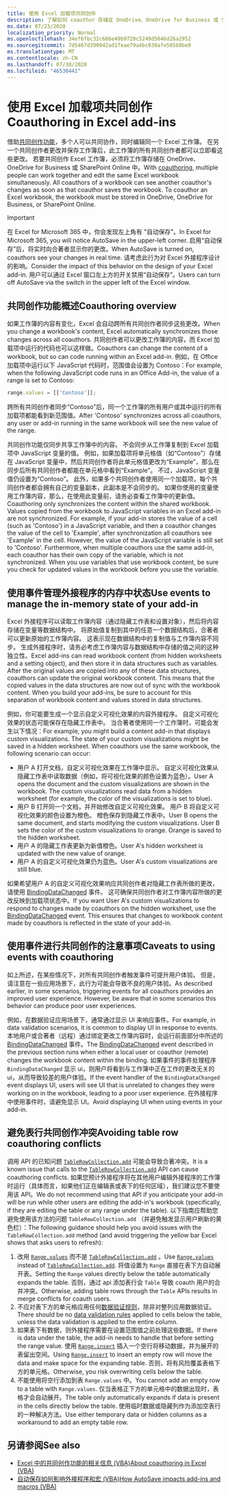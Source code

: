 ```yaml
---
title: 使用 Excel 加载项共同创作
description: 了解如何 coauthor 存储在 OneDrive、OneDrive for Business 或 SharePoint Online 中的 Excel 工作簿。
ms.date: 07/23/2020
localization_priority: Normal
ms.openlocfilehash: 34ef6fbc32c686e49b9720c5249d5046d26a2952
ms.sourcegitcommit: 7d5407d3900d2ad1feae79a4bc038afe50568be0
ms.translationtype: MT
ms.contentlocale: zh-CN
ms.lasthandoff: 07/30/2020
ms.locfileid: "46530441"
---
```

# <a name="coauthoring-in-excel-add-ins"></a><span data-ttu-id="8d156-103">使用 Excel 加载项共同创作</span><span class="sxs-lookup"><span data-stu-id="8d156-103">Coauthoring in Excel add-ins</span></span>  

<span data-ttu-id="8d156-p101">借助[共同创作功能](https://support.office.com/article/Collaborate-on-Excel-workbooks-at-the-same-time-with-co-authoring-7152aa8b-b791-414c-a3bb-3024e46fb104)，多个人可以共同协作，同时编辑同一个 Excel 工作簿。 在另一个共同创作者更改并保存工作簿后，此工作簿的所有共同创作者都可以立即看这些更改。 若要共同创作 Excel 工作簿，必须将工作簿存储在 OneDrive、OneDrive for Business 或 SharePoint Online 中。</span><span class="sxs-lookup"><span data-stu-id="8d156-p101">With [coauthoring](https://support.office.com/article/Collaborate-on-Excel-workbooks-at-the-same-time-with-co-authoring-7152aa8b-b791-414c-a3bb-3024e46fb104), multiple people can work together and edit the same Excel workbook simultaneously. All coauthors of a workbook can see another coauthor's changes as soon as that coauthor saves the workbook. To coauthor an Excel workbook, the workbook must be stored in OneDrive, OneDrive for Business, or SharePoint Online.</span></span>

> [!IMPORTANT]
> <span data-ttu-id="8d156-107">在 Excel for Microsoft 365 中，你会发现左上角有 "自动保存"。</span><span class="sxs-lookup"><span data-stu-id="8d156-107">In Excel for Microsoft 365, you will notice AutoSave in the upper-left corner.</span></span> <span data-ttu-id="8d156-108">启用“自动保存”后，将实时向合著者显示你的更改。</span><span class="sxs-lookup"><span data-stu-id="8d156-108">When AutoSave is turned on, coauthors see your changes in real time.</span></span> <span data-ttu-id="8d156-109">请考虑此行为对 Excel 外接程序设计的影响。</span><span class="sxs-lookup"><span data-stu-id="8d156-109">Consider the impact of this behavior on the design of your Excel add-in.</span></span> <span data-ttu-id="8d156-110">用户可以通过 Excel 窗口左上方的开关禁用“自动保存”。</span><span class="sxs-lookup"><span data-stu-id="8d156-110">Users can turn off AutoSave via the switch in the upper left of the Excel window.</span></span>

## <a name="coauthoring-overview"></a><span data-ttu-id="8d156-111">共同创作功能概述</span><span class="sxs-lookup"><span data-stu-id="8d156-111">Coauthoring overview</span></span>

<span data-ttu-id="8d156-112">如果工作簿的内容有变化，Excel 会自动跨所有共同创作者同步这些更改。</span><span class="sxs-lookup"><span data-stu-id="8d156-112">When you change a workbook's content, Excel automatically synchronizes those changes across all coauthors.</span></span> <span data-ttu-id="8d156-113">共同创作者可以更改工作簿的内容，而 Excel 加载项中运行的代码也可以这样做。</span><span class="sxs-lookup"><span data-stu-id="8d156-113">Coauthors can change the content of a workbook, but so can code running within an Excel add-in.</span></span> <span data-ttu-id="8d156-114">例如，在 Office 加载项中运行以下 JavaScript 代码时，范围值会设置为 Contoso：</span><span class="sxs-lookup"><span data-stu-id="8d156-114">For example, when the following JavaScript code runs in an Office Add-in, the value of a range is set to Contoso:</span></span>

```js
range.values = [['Contoso']];
```

<span data-ttu-id="8d156-115">跨所有共同创作者同步“Contoso”后，同一个工作簿的所有用户或其中运行的所有加载项都能看到新范围值。</span><span class="sxs-lookup"><span data-stu-id="8d156-115">After 'Contoso' synchronizes across all coauthors, any user or add-in running in the same workbook will see the new value of the range.</span></span>

<span data-ttu-id="8d156-p104">共同创作功能仅同步共享工作簿中的内容。 不会同步从工作簿复制到 Excel 加载项中 JavaScript 变量的值。 例如，如果加载项将单元格值（如“Contoso”）存储在 JavaScript 变量中，然后共同创作者将此单元格值更改为“Example”，那么在同步后所有共同创作者都能在单元格中看到“Example”。 不过，JavaScript 变量值仍设置为“Contoso”。 此外，如果多个共同创作者使用同一个加载项，每个共同创作者都会拥有自己的变量副本，此副本是不会同步的。 如果你使用的变量使用工作簿内容，那么，在使用此变量前，请务必查看工作簿中的更新值。</span><span class="sxs-lookup"><span data-stu-id="8d156-p104">Coauthoring only synchronizes the content within the shared workbook. Values copied from the workbook to JavaScript variables in an Excel add-in are not synchronized. For example, if your add-in stores the value of a cell (such as 'Contoso') in a JavaScript variable, and then a coauthor changes the value of the cell to 'Example', after synchronization all coauthors see 'Example' in the cell. However, the value of the JavaScript variable is still set to 'Contoso'. Furthermore, when multiple coauthors use the same add-in, each coauthor has their own copy of the variable, which is not synchronized. When you use variables that use workbook content, be sure you check for updated values in the workbook before you use the variable.</span></span>

## <a name="use-events-to-manage-the-in-memory-state-of-your-add-in"></a><span data-ttu-id="8d156-122">使用事件管理外接程序的内存中状态</span><span class="sxs-lookup"><span data-stu-id="8d156-122">Use events to manage the in-memory state of your add-in</span></span>

<span data-ttu-id="8d156-p105">Excel 外接程序可以读取工作簿内容（通过隐藏工作表和设置对象），然后将内容存储在变量等数据结构中。 将原始值复制到其中的任意一个数据结构后，合著者可以更新原始的工作簿内容。 这表示现在数据结构中的复制值与工作簿内容不同步。 生成外接程序时，请务必考虑工作簿内容与数据结构中存储的值之间的这种独立性。</span><span class="sxs-lookup"><span data-stu-id="8d156-p105">Excel add-ins can read workbook content (from hidden worksheets and a setting object), and then store it in data structures such as variables. After the original values are copied into any of these data structures, coauthors can update the original workbook content. This means that the copied values in the data structures are now out of sync with the workbook content. When you build your add-ins, be sure to account for this separation of workbook content and values stored in data structures.</span></span>

<span data-ttu-id="8d156-p106">例如，你可能要生成一个显示自定义可视化效果的内容外接程序。 自定义可视化效果的状态可能保存在隐藏工作表中。 当合著者使用同一个工作簿时，可能会发生以下情况：</span><span class="sxs-lookup"><span data-stu-id="8d156-p106">For example, you might build a content add-in that displays custom visualizations. The state of your custom visualizations might be saved in a hidden worksheet. When coauthors use the same workbook, the following scenario can occur:</span></span>

- <span data-ttu-id="8d156-p107">用户 A 打开文档，自定义可视化效果在工作簿中显示。 自定义可视化效果从隐藏工作表中读取数据（例如，将可视化效果的颜色设置为蓝色）。</span><span class="sxs-lookup"><span data-stu-id="8d156-p107">User A opens the document and the custom visualizations are shown in the workbook. The custom visualizations read data from a hidden worksheet (for example, the color of the visualizations is set to blue).</span></span>
- <span data-ttu-id="8d156-p108">用户 B 打开同一个文档，并开始修改自定义可视化效果。 用户 B 将自定义可视化效果的颜色设置为橙色。 橙色保存到隐藏工作表中。</span><span class="sxs-lookup"><span data-stu-id="8d156-p108">User B opens the same document, and starts modifying the custom visualizations. User B sets the color of the custom visualizations to orange. Orange is saved to the hidden worksheet.</span></span>
- <span data-ttu-id="8d156-135">用户 A 的隐藏工作表更新为新值橙色。</span><span class="sxs-lookup"><span data-stu-id="8d156-135">User A's hidden worksheet is updated with the new value of orange.</span></span>
- <span data-ttu-id="8d156-136">用户 A 的自定义可视化效果仍为蓝色。</span><span class="sxs-lookup"><span data-stu-id="8d156-136">User A's custom visualizations are still blue.</span></span>

<span data-ttu-id="8d156-p109">如果希望用户 A 的自定义可视化效果响应共同创作者对隐藏工作表所做的更改，请使用 [BindingDataChanged](/javascript/api/office/office.bindingdatachangedeventargs) 事件。 这可确保共同创作者对工作簿内容所做的更改反映到加载项状态中。</span><span class="sxs-lookup"><span data-stu-id="8d156-p109">If you want User A's custom visualizations to respond to changes made by coauthors on the hidden worksheet, use the [BindingDataChanged](/javascript/api/office/office.bindingdatachangedeventargs) event. This ensures that changes to workbook content made by coauthors is reflected in the state of your add-in.</span></span>

## <a name="caveats-to-using-events-with-coauthoring"></a><span data-ttu-id="8d156-139">使用事件进行共同创作的注意事项</span><span class="sxs-lookup"><span data-stu-id="8d156-139">Caveats to using events with coauthoring</span></span>

<span data-ttu-id="8d156-p110">如上所述，在某些情况下，对所有共同创作者触发事件可提升用户体验。 但是，请注意在一些应用场景下，此行为可能会导致不良的用户体验。</span><span class="sxs-lookup"><span data-stu-id="8d156-p110">As described earlier, in some scenarios, triggering events for all coauthors provides an improved user experience. However, be aware that in some scenarios this behavior can produce poor user experiences.</span></span>

<span data-ttu-id="8d156-142">例如，在数据验证应用场景下，通常通过显示 UI 来响应事件。</span><span class="sxs-lookup"><span data-stu-id="8d156-142">For example, in data validation scenarios, it is common to display UI in response to events.</span></span> <span data-ttu-id="8d156-143">本地用户或合著者（远程）通过绑定更改工作簿内容时，会运行前面部分中所述的 [BindingDataChanged](/javascript/api/office/office.bindingdatachangedeventargs) 事件。</span><span class="sxs-lookup"><span data-stu-id="8d156-143">The [BindingDataChanged](/javascript/api/office/office.bindingdatachangedeventargs) event described in the previous section runs when either a local user or coauthor (remote) changes the workbook content within the binding.</span></span> <span data-ttu-id="8d156-144">如果事件的事件处理程序 `BindingDataChanged` 显示 ui，则用户将看到与工作簿中正在工作的更改无关的 ui，从而导致较差的用户体验。</span><span class="sxs-lookup"><span data-stu-id="8d156-144">If the event handler of the `BindingDataChanged` event displays UI, users will see UI that is unrelated to changes they were working on in the workbook, leading to a poor user experience.</span></span> <span data-ttu-id="8d156-145">在外接程序中使用事件时，请避免显示 UI。</span><span class="sxs-lookup"><span data-stu-id="8d156-145">Avoid displaying UI when using events in your add-in.</span></span>

## <a name="avoiding-table-row-coauthoring-conflicts"></a><span data-ttu-id="8d156-146">避免表行共同创作冲突</span><span class="sxs-lookup"><span data-stu-id="8d156-146">Avoiding table row coauthoring conflicts</span></span>

<span data-ttu-id="8d156-147">调用 API 的已知问题 [`TableRowCollection.add`](/javascript/api/excel/excel.tablerowcollection#add-index--values-) 可能会导致合著冲突。</span><span class="sxs-lookup"><span data-stu-id="8d156-147">It is a known issue that calls to the [`TableRowCollection.add`](/javascript/api/excel/excel.tablerowcollection#add-index--values-) API can cause coauthoring conflicts.</span></span> <span data-ttu-id="8d156-148">如果您预计外接程序将在其他用户编辑外接程序的工作簿时运行（具体而言，如果他们正在编辑表或表下的任何区域），我们建议您不要使用该 API。</span><span class="sxs-lookup"><span data-stu-id="8d156-148">We do not recommend using that API if you anticipate your add-in will be run while other users are editing the add-in's workbook (specifically, if they are editing the table or any range under the table).</span></span> <span data-ttu-id="8d156-149">以下指南应帮助您避免使用该方法的问题 `TableRowCollection.add` （并避免触发显示用户刷新的黄色栏）：</span><span class="sxs-lookup"><span data-stu-id="8d156-149">The following guidance should help you avoid issues with the `TableRowCollection.add` method (and avoid triggering the yellow bar Excel shows that asks users to refresh):</span></span>

1. <span data-ttu-id="8d156-150">改用 [`Range.values`](/javascript/api/excel/excel.range#values) 而不是 [`TableRowCollection.add`](/javascript/api/excel/excel.tablerowcollection#add-index--values-) 。</span><span class="sxs-lookup"><span data-stu-id="8d156-150">Use [`Range.values`](/javascript/api/excel/excel.range#values) instead of [`TableRowCollection.add`](/javascript/api/excel/excel.tablerowcollection#add-index--values-).</span></span> <span data-ttu-id="8d156-151">将值设置为 `Range` 直接在表下方自动展开表。</span><span class="sxs-lookup"><span data-stu-id="8d156-151">Setting the `Range` values directly below the table automatically expands the table.</span></span> <span data-ttu-id="8d156-152">否则，通过 api 添加表行会 `Table` 导致 coauth 用户的合并冲突。</span><span class="sxs-lookup"><span data-stu-id="8d156-152">Otherwise, adding table rows through the `Table` APIs results in merge conflicts for coauth users.</span></span>
1. <span data-ttu-id="8d156-153">不应对表下方的单元格应用任何[数据验证规则](https://support.microsoft.com/office/apply-data-validation-to-cells-29fecbcc-d1b9-42c1-9d76-eff3ce5f7249)，除非对整列应用数据验证。</span><span class="sxs-lookup"><span data-stu-id="8d156-153">There should be no [data validation rules](https://support.microsoft.com/office/apply-data-validation-to-cells-29fecbcc-d1b9-42c1-9d76-eff3ce5f7249) applied to cells below the table, unless the data validation is applied to the entire column.</span></span>
1. <span data-ttu-id="8d156-154">如果表下有数据，则外接程序需要在设置范围值之前处理这些数据。</span><span class="sxs-lookup"><span data-stu-id="8d156-154">If there is data under the table, the add-in needs to handle that before setting the range value.</span></span> <span data-ttu-id="8d156-155">使用 [`Range.insert`](/javascript/api/excel/excel.range##insert-shift-) 插入一个空行将移动数据，并为展开的表留出空间。</span><span class="sxs-lookup"><span data-stu-id="8d156-155">Using [`Range.insert`](/javascript/api/excel/excel.range##insert-shift-) to insert an empty row will move the data and make space for the expanding table.</span></span> <span data-ttu-id="8d156-156">否则，将有风险覆盖表格下方的单元格。</span><span class="sxs-lookup"><span data-stu-id="8d156-156">Otherwise, you risk overwriting cells below the table.</span></span>
1. <span data-ttu-id="8d156-157">不能使用将空行添加到表 `Range.values` 中。</span><span class="sxs-lookup"><span data-stu-id="8d156-157">You cannot add an empty row to a table with `Range.values`.</span></span> <span data-ttu-id="8d156-158">仅当表格正下方的单元格中的数据出现时，表格才会自动展开。</span><span class="sxs-lookup"><span data-stu-id="8d156-158">The table only automatically expands if data is present in the cells directly below the table.</span></span> <span data-ttu-id="8d156-159">使用临时数据或隐藏列作为添加空表行的一种解决方法。</span><span class="sxs-lookup"><span data-stu-id="8d156-159">Use either temporary data or hidden columns as a workaround to add an empty table row.</span></span>

## <a name="see-also"></a><span data-ttu-id="8d156-160">另请参阅</span><span class="sxs-lookup"><span data-stu-id="8d156-160">See also</span></span>

- [<span data-ttu-id="8d156-161">Excel 中的共同创作功能的相关信息 (VBA)</span><span class="sxs-lookup"><span data-stu-id="8d156-161">About coauthoring in Excel (VBA)</span></span>](/office/vba/excel/concepts/about-coauthoring-in-excel)
- [<span data-ttu-id="8d156-162">自动保存如何影响外接程序和宏 (VBA)</span><span class="sxs-lookup"><span data-stu-id="8d156-162">How AutoSave impacts add-ins and macros (VBA)</span></span>](/office/vba/library-reference/concepts/how-autosave-impacts-addins-and-macros)
